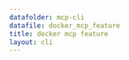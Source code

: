 ```yaml
---
datafolder: mcp-cli
datafile: docker_mcp_feature
title: docker mcp feature
layout: cli
---
```


<!--
This page is automatically generated from Docker's source code. If you want to
suggest a change to the text that appears here, open a ticket or pull request
in the source repository on GitHub:

https://github.com/docker/mcp-gateway
-->

